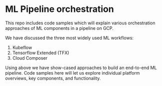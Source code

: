 # ML Pipeline orchestration
This repo includes code samples which will explain various orchestration approaches of ML components in a pipeline on GCP. 

We have discussed the three most widely used ML workflows: 
1. Kubeflow
2. Tensorflow Extended (TFX) 
3. Cloud Composer

Using above we have show-cased approaches to build an end-to-end ML pipeline. Code samples here will let us explore individual platform overviews, key components, and functionality. 

